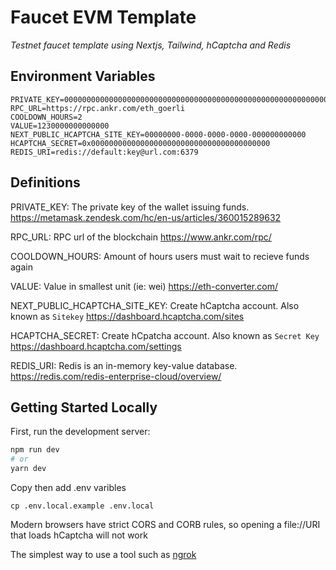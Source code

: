 # Faucet EVM Template

<i> Testnet faucet template using Nextjs, Tailwind, hCaptcha and Redis </i>

## Environment Variables

```
PRIVATE_KEY=0000000000000000000000000000000000000000000000000000000000000000
RPC_URL=https://rpc.ankr.com/eth_goerli
COOLDOWN_HOURS=2
VALUE=1230000000000000
NEXT_PUBLIC_HCAPTCHA_SITE_KEY=00000000-0000-0000-0000-000000000000
HCAPTCHA_SECRET=0x0000000000000000000000000000000000000000
REDIS_URI=redis://default:key@url.com:6379
```


## Definitions

PRIVATE_KEY: The private key of the wallet issuing funds. https://metamask.zendesk.com/hc/en-us/articles/360015289632

RPC_URL: RPC url of the blockchain https://www.ankr.com/rpc/

COOLDOWN_HOURS: Amount of hours users must wait to recieve funds again

VALUE: Value in smallest unit (ie: wei) https://eth-converter.com/

NEXT_PUBLIC_HCAPTCHA_SITE_KEY: Create hCaptcha account. Also known as `Sitekey` https://dashboard.hcaptcha.com/sites

HCAPTCHA_SECRET: Create hCpatcha account. Also known as `Secret Key` https://dashboard.hcaptcha.com/settings

REDIS_URI: Redis is an in-memory key-value database. https://redis.com/redis-enterprise-cloud/overview/


## Getting Started Locally

First, run the development server:

```bash
npm run dev
# or
yarn dev
```

Copy then add .env varibles

```
cp .env.local.example .env.local
```

Modern browsers have strict CORS and CORB rules, so opening a file://URI that loads hCaptcha will not work

The simplest way to use a tool such as [ngrok](https://ngrok.com/)


